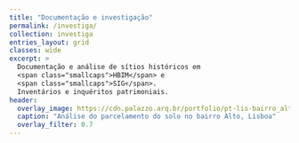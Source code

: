 ```yaml
---
title: "Documentação e investigação"
permalink: /investiga/
collection: investiga
entries_layout: grid
classes: wide
excerpt: >
  Documentação e análise de sítios históricos em
  <span class="smallcaps">HBIM</span> e
  <span class="smallcaps">SIG</span>.
  Inventários e inquéritos patrimoniais.
header:
  overlay_image: https://cdn.palazzo.arq.br/portfolio/pt-lis-bairro_alto-overlay.jpg
  caption: "Análise do parcelamento do solo no bairro Alto, Lisboa"
  overlay_filter: 0.7
---
```

